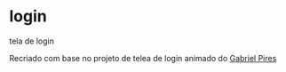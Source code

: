 # login #
 tela de login


Recriado com base no projeto de telea de login animado do [Gabriel Pires](https://github.com/DevGabrielPires)
